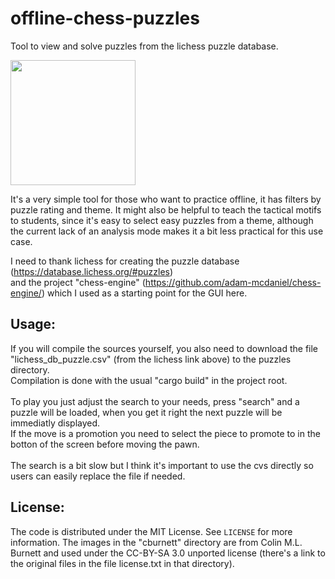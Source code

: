 # offline-chess-puzzles
Tool to view and solve puzzles from the lichess puzzle database.

<img src="https://github.com/brianch/offline-chess-puzzles/blob/main/demo.gif" width="200"/>

It's a very simple tool for those who want to practice offline, it has filters by puzzle rating and theme. It might also be helpful to teach the tactical motifs to students, since it's easy to select easy puzzles from a theme, although the current lack of an analysis mode makes it a bit less practical for this use case.

I need to thank lichess for creating the puzzle database (https://database.lichess.org/#puzzles)<br/>
and the project "chess-engine" (https://github.com/adam-mcdaniel/chess-engine/) which I used as a starting point for the GUI here.

## Usage:
If you will compile the sources yourself, you also need to download the file "lichess_db_puzzle.csv" (from the lichess link above) to the puzzles directory.<br/>
Compilation is done with the usual "cargo build" in the project root.<br/><br/>
To play you just adjust the search to your needs, press "search" and a puzzle will be loaded, when you get it right the next puzzle will be immediatly displayed.<br/>
If the move is a promotion you need to select the piece to promote to in the botton of the screen before moving the pawn.<br/><br/>
The search is a bit slow but I think it's important to use the cvs directly so users can easily replace the file if needed.

## License:
The code is distributed under the MIT License. See `LICENSE` for more information.
The images in the "cburnett" directory are from Colin M.L. Burnett and used under the CC-BY-SA 3.0 unported license (there's a link to the original files in the file license.txt in that directory).
